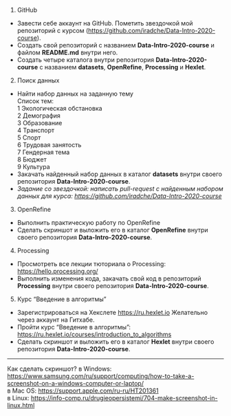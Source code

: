 1. GitHub 
- Завести себе аккаунт на  GitHub. Пометить звездочкой мой репозиторий с курсом (https://github.com/iradche/Data-Intro-2020-course). 
- Создать свой репозиторий с названием **Data-Intro-2020-course** и файлом **README.md** внутри него.
- Создать четыре каталога внутри репозитория **Data-Intro-2020-course** с названием **datasets**, **OpenRefine**, **Processing** и **Hexlet**. 
2. Поиск данных
- Найти набор данных на заданную тему    
Список тем:     
1 Экологическая обстановка    
2 Демография     
3 Образование     
4 Транспорт    
5 Спорт     
6 Трудовая занятость    
7 Гендерная тема    
8 Бюджет    
9 Культура       
- Закачать найденный набор данных в каталог **datasets** внутри своего репозитория **Data-Intro-2020-course**.     
- _Задание со звездочкой: написать pull-request с найденным набором данных для курса: https://github.com/iradche/Data-Intro-2020-course_
3. OpenRefine
- Выполнить практическую работу по OpenRefine
- Сделать скриншот и выложить его в каталог **OpenRefine** внутри своего репозитория **Data-Intro-2020-course**.
4. Processing 
- Просмотреть все лекции тюториала о Processing: https://hello.processing.org/
- Выполнить изменения кода, закачать свой код в репозиторий **Processing**  внутри своего репозитория **Data-Intro-2020-course**.
5. Курс “Введение в алгоритмы”
- Зарегистрироваться на Хекслете https://ru.hexlet.io Желательно через аккаунт на Гитхабе.
- Пройти курс “Введение в алгоритмы”: https://ru.hexlet.io/courses/introduction_to_algorithms  
- Сделать скриншот и выложить его в каталог **Hexlet** внутри своего репозитория **Data-Intro-2020-course**.

----------
Как сделать скриншот? 
в Windows: https://www.samsung.com/ru/support/computing/how-to-take-a-screenshot-on-a-windows-computer-or-laptop/     
в Mac OS: https://support.apple.com/ru-ru/HT201361       
в Linux: https://info-comp.ru/drugieopersistemi/704-make-screenshot-in-linux.html    
    

